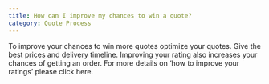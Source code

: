 ```yaml
---
title: How can I improve my chances to win a quote?
category: Quote Process
---
```

To improve your chances to win more quotes optimize your quotes. Give the best prices and delivery timeline. Improving your rating also increases your chances of getting an order.
For more details on ‘how to improve your ratings’ please click here.
